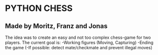 # PYTHON CHESS

## Made by Moritz, Franz and Jonas

The idea was to create an easy and not too complex chess-game for two players.
The current goal is:
  -Working figures (Moving, Capturing) 
  -Ending the game 
  (-If possible: detect mate/checkmate and prevent illegal moves) 
  
